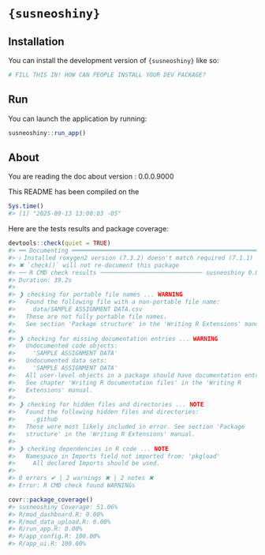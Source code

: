 
<!-- README.md is generated from README.Rmd. Please edit that file -->

# `{susneoshiny}`

<!-- badges: start -->

<!-- badges: end -->

## Installation

You can install the development version of `{susneoshiny}` like so:

``` r
# FILL THIS IN! HOW CAN PEOPLE INSTALL YOUR DEV PACKAGE?
```

## Run

You can launch the application by running:

``` r
susneoshiny::run_app()
```

## About

You are reading the doc about version : 0.0.0.9000

This README has been compiled on the

``` r
Sys.time()
#> [1] "2025-09-13 13:00:03 -05"
```

Here are the tests results and package coverage:

``` r
devtools::check(quiet = TRUE)
#> ══ Documenting ═════════════════════════════════════════════════════════════════
#> ℹ Installed roxygen2 version (7.3.2) doesn't match required (7.1.1)
#> ✖ `check()` will not re-document this package
#> ── R CMD check results ───────────────────────────── susneoshiny 0.0.0.9000 ────
#> Duration: 39.2s
#> 
#> ❯ checking for portable file names ... WARNING
#>   Found the following file with a non-portable file name:
#>     data/SAMPLE ASSIGNMENT DATA.csv
#>   These are not fully portable file names.
#>   See section 'Package structure' in the 'Writing R Extensions' manual.
#> 
#> ❯ checking for missing documentation entries ... WARNING
#>   Undocumented code objects:
#>     'SAMPLE ASSIGNMENT DATA'
#>   Undocumented data sets:
#>     'SAMPLE ASSIGNMENT DATA'
#>   All user-level objects in a package should have documentation entries.
#>   See chapter 'Writing R documentation files' in the 'Writing R
#>   Extensions' manual.
#> 
#> ❯ checking for hidden files and directories ... NOTE
#>   Found the following hidden files and directories:
#>     .github
#>   These were most likely included in error. See section 'Package
#>   structure' in the 'Writing R Extensions' manual.
#> 
#> ❯ checking dependencies in R code ... NOTE
#>   Namespace in Imports field not imported from: 'pkgload'
#>     All declared Imports should be used.
#> 
#> 0 errors ✔ | 2 warnings ✖ | 2 notes ✖
#> Error: R CMD check found WARNINGs
```

``` r
covr::package_coverage()
#> susneoshiny Coverage: 51.06%
#> R/mod_dashboard.R: 0.00%
#> R/mod_data_upload.R: 0.00%
#> R/run_app.R: 0.00%
#> R/app_config.R: 100.00%
#> R/app_ui.R: 100.00%
```
